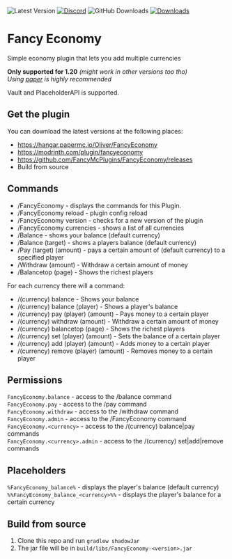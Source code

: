 ![Latest Version](https://img.shields.io/github/v/release/FancyMcPlugins/FancyEconomy?style=flat-square)
[![Discord](https://img.shields.io/discord/899740810956910683?color=7289da&logo=Discord&label=Discord&style=flat-square)](https://discord.gg/ZUgYCEJUEx)
![GitHub Downloads](https://img.shields.io/github/downloads/FancyMcPlugins/FancyEconomy/total?logo=GitHub&style=flat-square)
[![Downloads](https://img.shields.io/modrinth/dt/fancyeconomy?color=00AF5C&label=modrinth&style=flat&logo=modrinth)](https://modrinth.com/plugin/fancyeconomy/versions)

# Fancy Economy
Simple economy plugin that lets you add multiple currencies

**Only supported for 1.20** _(might work in other versions too tho)_<br>
_Using [paper](https://papermc.io/downloads) is highly recommended_

Vault and PlaceholderAPI is supported.

## Get the plugin

You can download the latest versions at the following places:

- https://hangar.papermc.io/Oliver/FancyEconomy
- https://modrinth.com/plugin/fancyeconomy
- https://github.com/FancyMcPlugins/FancyEconomy/releases
- Build from source

## Commands

- /FancyEconomy - displays the commands for this Plugin.
- /FancyEconomy reload - plugin config reload
- /FancyEconomy version - checks for a new version of the plugin
- /FancyEconomy currencies - shows a list of all currencies
- /Balance - shows your balance (default currency)
- /Balance (target) - shows a players balance (default currency)
- /Pay (target) (amount) - pays a certain amount of (default currency) to a specified player
- /Withdraw (amount) - Withdraw a certain amount of money
- /Balancetop (page) - Shows the richest players

For each currency there will a command:
- /(currency) balance - Shows your balance
- /(currency) balance (player) - Shows a player's balance
- /(currency) pay (player) (amount) - Pays money to a certain player
- /(currency) withdraw (amount) - Withdraw a certain amount of money
- /(currency) balancetop (page) - Shows the richest players
- /(currency) set (player) (amount) - Sets the balance of a certain player
- /(currency) add (player) (amount) - Adds money to a certain player
- /(currency) remove (player) (amount) - Removes money to a certain player

## Permissions

`FancyEconomy.balance` - access to the /balance command<br>
`FancyEconomy.pay` - access to the /pay command<br>
`FancyEconomy.withdraw` - access to the /withdraw command<br>
`FancyEconomy.admin` - access to the /FancyEconomy command<br>
`FancyEconomy.<currency>` - access to the /(currency) balance|pay  commands<br>
`FancyEconomy.<currency>.admin` - access to the /(currency) set|add|remove  commands<br>

## Placeholders

`%FancyEconomy_balance%` - displays the player's balance (default currency)<br>
`%%FancyEconomy_balance_<currency>%%` - displays the player's balance for a certain currency

## Build from source
1. Clone this repo and run `gradlew shadowJar`
2. The jar file will be in `build/libs/FancyEconomy-<version>.jar`
